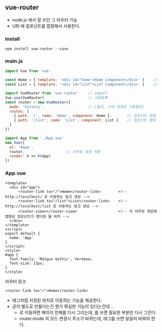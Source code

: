 ## vue-router

- node.js 에서 잘 쓰던 그 라우터 기능
- URI 에 컴포넌트를 맵핑해서 사용한다.

### install
```
npm install vue-router --save
```

### main.js
```js
import Vue from 'vue'

const Home = { template: '<div id="home">Home Component</div>' }    // 임시 컴포넌트
const List = { template: '<div id="List">List Component</div>' }    // 임시 컴포넌트

import VueRouter from 'vue-router'    // import
Vue.use(VueRouter)                    // 사용등록
const router = new VueRouter({
  mode: 'history',                    // [옵션, 근데 대부분 사용할듯]
  routes: [
    { path: '/', name: 'Home', component: Home },       // 컴포넌트 맵핑
    { path: '/list', name: 'List', component: List }    // 컴포넌트 맵핑
  ]
})

import App from './App.vue'
new Vue({
  el: '#app',
  router,                   // 라우팅 설정 적용
  render: h => h(App)
})
```

### App.vue
```vue
<template>
  <div id="app">
      <router-link to="/">Home</router-link>        <!-- http://localhost/ 로 이동하는 링크 생성 -->
      <router-link to="/list">List</router-link>    <!-- http://localhost/list 로 이동하는 링크 생성 -->
      <router-view></router-view>                   <!-- 각 라우팅 경로에 맵핑된 컴포넌트가 랜더링 될 위치 -->
  </div>
</template>
<script>
export default {
  name: 'App'
}
</script>
<style>
#app {
  font-family: 'Malgun Gothic', Verdana;
  font-size: 13px;
}
</style>
```

라우터 링크
```vue
<router-link to="/">Home</router-link>
```
- <a> 태그처럼 지정된 위치로 이동하는 기능을 제공한다.
- 굳이 별도로 만들다는건 뭔가 확실한 기능이 있다는건데 ..
  - <a> 로 이동하면 페이지 전체를 다시 그리는데, <router-link> 를 쓰면 필요한 부분만 다시 그린다.
  - router.mode 의 모드 변경시 주소가 바뀌는데, <a> 태그를 쓰면 일일이 바꿔야 한다.
